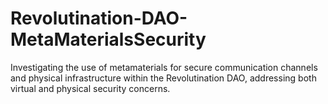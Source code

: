 # Revolutination-DAO-MetaMaterialsSecurity
Investigating the use of metamaterials for secure communication channels and physical infrastructure within the Revolutination DAO, addressing both virtual and physical security concerns.

